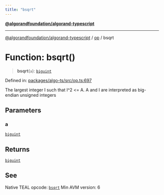 ```yaml
---
title: "bsqrt"
---
```


[**@algorandfoundation/algorand-typescript**](../../README.md)

***

[@algorandfoundation/algorand-typescript](../../README.md) / [op](../README.md) / bsqrt

# Function: bsqrt()

> **bsqrt**(`a`): [`biguint`](../../index/type-aliases/biguint.md)

Defined in: [packages/algo-ts/src/op.ts:697](https://github.com/algorandfoundation/puya-ts/blob/main/packages/algo-ts/src/op.ts#L697)

The largest integer I such that I^2 <= A. A and I are interpreted as big-endian unsigned integers

## Parameters

### a

[`biguint`](../../index/type-aliases/biguint.md)

## Returns

[`biguint`](../../index/type-aliases/biguint.md)

## See

Native TEAL opcode: [`bsqrt`](https://developer.algorand.org/docs/get-details/dapps/avm/teal/opcodes/v10/#bsqrt)
Min AVM version: 6
